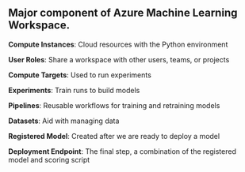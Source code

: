 ## Major component of Azure Machine Learning Workspace.

**Compute Instances**: Cloud resources with the Python environment**User Roles**: Share a workspace with other users, teams, or projects**Compute Targets**: Used to run experiments**Experiments**: Train runs to build models**Pipelines**: Reusable workflows for training and retraining models**Datasets**: Aid with managing data**Registered Model**: Created after we are ready to deploy a model**Deployment Endpoint**: The final step, a combination of the registered model andscoring script